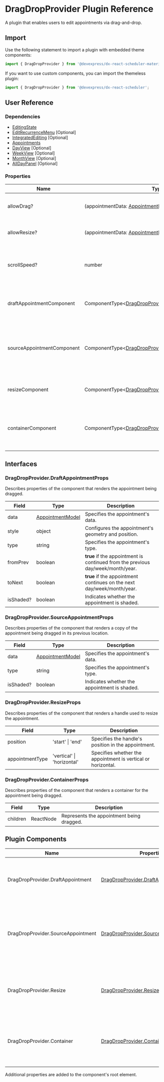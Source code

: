 # DragDropProvider Plugin Reference

A plugin that enables users to edit appointments via drag-and-drop.

## Import

Use the following statement to import a plugin with embedded theme components:

```js
import { DragDropProvider } from '@devexpress/dx-react-scheduler-material-ui';
```

If you want to use custom components, you can import the themeless plugin:

```js
import { DragDropProvider } from '@devexpress/dx-react-scheduler';
```

## User Reference

### Dependencies

- [EditingState](editing-state.md)
- [EditRecurrenceMenu](edit-recurrence-menu.md) [Optional]
- [IntegratedEditing](integrated-editing.md) [Optional]
- [Appointments](appointments.md)
- [DayView](day-view.md) [Optional]
- [WeekView](week-view.md) [Optional]
- [MonthView](month-view.md) [Optional]
- [AllDayPanel](all-day-panel.md) [Optional]

### Properties

Name | Type | Default | Description
-----|------|---------|------------
allowDrag? | (appointmentData: [AppointmentModel](./scheduler.md#appointmentmodel)) => boolean | () => true | A function that specifies draggable appointments.
allowResize? | (appointmentData: [AppointmentModel](./scheduler.md#appointmentmodel)) => boolean | () => true | A function that specifies resizable appointments.
scrollSpeed? | number | 15 | Specifies the scroll speed when resizing or dragging an appointment.
draftAppointmentComponent | ComponentType&lt;[DragDropProvider.DraftAppointmentProps](#dragdropproviderdraftappointmentprops)&gt; | | A component that renders the appointment being dragged.
sourceAppointmentComponent | ComponentType&lt;[DragDropProvider.SourceAppointmentProps](#dragdropprovidersourceappointmentprops)&gt; | | A component that renders a copy of the appointment being dragged in its previous location.
resizeComponent | ComponentType&lt;[DragDropProvider.ResizeProps](#dragdropproviderresizeprops)&gt; | | A component that renders a handle used to resize the appointment.
containerComponent | ComponentType&lt;[DragDropProvider.ContainerProps](#dragdropprovidercontainerprops)&gt; | | A component that renders a container for the appointment being dragged.

## Interfaces

### DragDropProvider.DraftAppointmentProps

Describes properties of the component that renders the appointment being dragged.

Field | Type | Description
------|------|------------
data | [AppointmentModel](./scheduler.md#appointmentmodel) | Specifies the appointment's data.
style | object | Configures the appointment's geometry and position.
type | string | Specifies the appointment's type.
fromPrev | boolean | **true** if the appointment is continued from the previous day/week/month/year.
toNext | boolean | **true** if the appointment continues on the next day/week/month/year.
isShaded? | boolean | Indicates whether the appointment is shaded.

### DragDropProvider.SourceAppointmentProps

Describes properties of the component that renders a copy of the appointment being dragged in its previous location.

Field | Type | Description
------|------|------------
data | [AppointmentModel](./scheduler.md#appointmentmodel) | Specifies the appointment's data.
type | string | Specifies the appointment's type.
isShaded? | boolean | Indicates whether the appointment is shaded.

### DragDropProvider.ResizeProps

Describes properties of the component that renders a handle used to resize the appointment.

Field | Type | Description
------|------|------------
position | 'start' &#124; 'end' | Specifies the handle's position in the appointment.
appointmentType | 'vertical' &#124; 'horizontal' | Specifies whether the appointment is vertical or horizontal.

### DragDropProvider.ContainerProps

Describes properties of the component that renders a container for the appointment being dragged.

Field | Type | Description
------|------|------------
children | ReactNode | Represents the appointment being dragged.

## Plugin Components

Name | Properties | Description
-----|------------|------------
DragDropProvider.DraftAppointment | [DragDropProvider.DraftAppointmentProps](#dragdropproviderdraftappointmentprops) | A component that renders the appointment being dragged.
DragDropProvider.SourceAppointment | [DragDropProvider.SourceAppointmentProps](#dragdropprovidersourceappointmentprops) | A component that renders a copy of the appointment being dragged in its previous location.
DragDropProvider.Resize | [DragDropProvider.ResizeProps](#dragdropproviderresizeprops) | A component that renders the handle of the appointment being resized.
DragDropProvider.Container | [DragDropProvider.ContainerProps](#dragdropprovidercontainerprops) | A component that renders a container for the appointment being dragged.

Additional properties are added to the component's root element.
